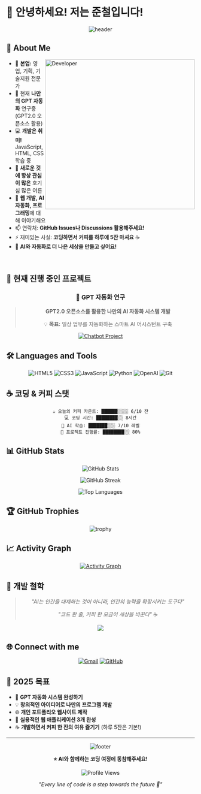 # 👋 안녕하세요! 저는 준철입니다!

<div align="center">
  
![header](https://capsule-render.vercel.app/api?type=waving&color=gradient&height=200&section=header&text=Welcome%20to%20My%20GitHub!&fontSize=70&fontAlignY=35&animation=twinkling&fontColor=white)

</div>

## 🚀 About Me

<img align="right" alt="Developer" width="400" src="https://media.giphy.com/media/26tn33aiTi1jkl6H6/giphy.gif">

- 💼 **본업:** 영업, 기획, 기술지원 전문가
- 🔭 현재 **나만의 GPT 자동화** 연구중 (GPT2.0 오픈소스 활용)
- 💻 **개발은 취미!** JavaScript, HTML, CSS 학습 중
- 🧠 **새로운 것에 항상 관심이 많은** 호기심 많은 어른
- 💬 **웹 개발, AI 자동화, 프로그래밍**에 대해 이야기해요
- 📫 연락처: **GitHub Issues나 Discussions 활용해주세요!**
- ⚡ 재미있는 사실: **코딩하면서 커피를 하루에 5잔 마셔요** ☕
- 🤖 **AI와 자동화로 더 나은 세상을 만들고 싶어요!**

<br clear="both"/>

## 🤖 현재 진행 중인 프로젝트

<div align="center">

### 🧠 GPT 자동화 연구
> **GPT2.0 오픈소스를 활용한 나만의 AI 자동화 시스템 개발**
> 
> 💡 **목표:** 일상 업무를 자동화하는 스마트 AI 어시스턴트 구축

[![Chatbot Project](https://github-readme-stats.vercel.app/api/pin/?username=junetapa-juncheol&repo=chatbot-project-junetapa&theme=radical)](https://github.com/junetapa-juncheol/chatbot-project-junetapa)

</div>

## 🛠️ Languages and Tools

<div align="center">

![HTML5](https://img.shields.io/badge/html5-%23E34F26.svg?style=for-the-badge&logo=html5&logoColor=white)
![CSS3](https://img.shields.io/badge/css3-%231572B6.svg?style=for-the-badge&logo=css3&logoColor=white)
![JavaScript](https://img.shields.io/badge/javascript-%23323330.svg?style=for-the-badge&logo=javascript&logoColor=%23F7DF1E)
![Python](https://img.shields.io/badge/python-3670A0?style=for-the-badge&logo=python&logoColor=ffdd54)
![OpenAI](https://img.shields.io/badge/OpenAI-74aa9c?style=for-the-badge&logo=openai&logoColor=white)
![Git](https://img.shields.io/badge/git-%23F05033.svg?style=for-the-badge&logo=git&logoColor=white)

</div>

## ☕ 코딩 & 커피 스탯

<div align="center">

```text
☕ 오늘의 커피 카운트: ██████░░░░ 6/10 잔
💻 코딩 시간: ████████░░ 8시간
🤖 AI 학습: ███████░░░ 7/10 레벨
🚀 프로젝트 진행률: ████████░░ 80%
```

</div>

## 📊 GitHub Stats

<div align="center">
  
![GitHub Stats](https://github-readme-stats.vercel.app/api?username=junetapa-juncheol&theme=radical&hide_border=false&include_all_commits=true&count_private=false)

![GitHub Streak](https://github-readme-streak-stats.herokuapp.com/?user=junetapa-juncheol&theme=radical&hide_border=false)

![Top Languages](https://github-readme-stats.vercel.app/api/top-langs/?username=junetapa-juncheol&theme=radical&hide_border=false&include_all_commits=true&count_private=false&layout=compact)

</div>

## 🏆 GitHub Trophies

<div align="center">
  
![trophy](https://github-profile-trophy.vercel.app/?username=junetapa-juncheol&theme=radical&no-frame=false&no-bg=false&margin-w=4)

</div>

## 📈 Activity Graph

<div align="center">
  
[![Activity Graph](https://github-readme-activity-graph.vercel.app/graph?username=junetapa-juncheol&theme=react-dark)](https://github.com/ashutosh00710/github-readme-activity-graph)

</div>

## 💭 개발 철학

<div align="center">
  
> *"AI는 인간을 대체하는 것이 아니라, 인간의 능력을 확장시키는 도구다"*
> 
> *"코드 한 줄, 커피 한 모금이 세상을 바꾼다"* ☕

![](https://quotes-github-readme.vercel.app/api?type=horizontal&theme=radical)

</div>

## 🌐 Connect with me

<div align="center">

[![Gmail](https://img.shields.io/badge/Gmail-D14836?style=for-the-badge&logo=gmail&logoColor=white)](mailto:jun22sky@nate.com)
[![GitHub](https://img.shields.io/badge/github-%23121011.svg?style=for-the-badge&logo=github&logoColor=white)](https://github.com/junetapa-juncheol)

</div>

## 🎯 2025 목표

- 🤖 **GPT 자동화 시스템 완성하기**
- 💡 **창의적인 아이디어로 나만의 프로그램 개발**
- 🌐 **개인 포트폴리오 웹사이트 제작**
- 📱 **실용적인 웹 애플리케이션 3개 완성**
- ☕ **개발하면서 커피 한 잔의 여유 즐기기** (하루 5잔은 기본!)

---

<div align="center">
  
![footer](https://capsule-render.vercel.app/api?type=waving&color=gradient&height=100&section=footer)

**⭐️ AI와 함께하는 코딩 여정에 동참해주세요!**

![Profile Views](https://komarev.com/ghpvc/?username=junetapa-juncheol&color=brightgreen)

*"Every line of code is a step towards the future 🚀"*

</div>
